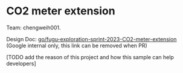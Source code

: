 # CO2 meter extension

Team: chengweih001.

Design Doc: [go/fugu-exploration-sprint-2023-CO2-meter-extension](go/fugu-exploration-sprint-2023-CO2-meter-extension) (Google internal only, this link can be removed when PR)

[TODO add the reason of this project and how this sample can help developers]